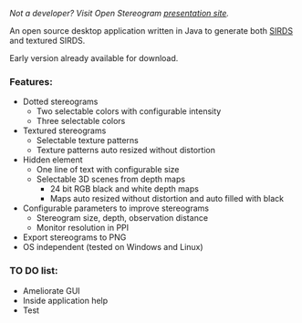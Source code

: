 _Not a developer? Visit Open Stereogram [presentation site](http://gfcaprojects.googlepages.com/openstereogram)._

An open source desktop application written in Java to generate both [SIRDS](http://en.wikipedia.org/wiki/Autostereogram) and textured SIRDS.

Early version already available for download.

### Features: ###
  * Dotted stereograms
    * Two selectable colors with configurable intensity
    * Three selectable colors
  * Textured stereograms
    * Selectable texture patterns
    * Texture patterns auto resized without distortion
  * Hidden element
    * One line of text with configurable size
    * Selectable 3D scenes from depth maps
      * 24 bit RGB black and white depth maps
      * Maps auto resized without distortion and auto filled with black
  * Configurable parameters to improve stereograms
    * Stereogram size, depth, observation distance
    * Monitor resolution in PPI
  * Export stereograms to PNG
  * OS independent (tested on Windows and Linux)

### TO DO list: ###
  * Ameliorate GUI
  * Inside application help
  * Test
